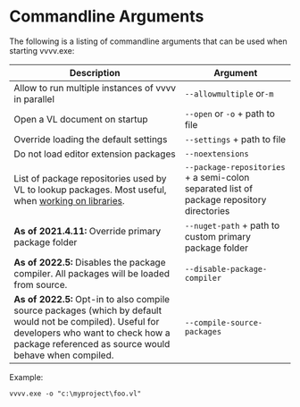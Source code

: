 # Commandline Arguments

The following is a listing of commandline arguments that can be used when starting vvvv.exe:

Description|Argument
-|-
Allow to run multiple instances of vvvv in parallel|`--allowmultiple` or`-m`
Open a VL document on startup|`--open` or `-o` + path to file
Override loading the default settings|`--settings` + path to file
Do not load editor extension packages|`--noextensions`
List of package repositories used by VL to lookup packages. Most useful, when [working on libraries](../extending/contributing.md).|`--package-repositories` + a semi-colon separated list of package repository directories
**As of 2021.4.11:** Override primary package folder | `--nuget-path` + path to custom primary package folder
**As of 2022.5:** Disables the package compiler. All packages will be loaded from source.|`--disable-package-compiler`
**As of 2022.5:** Opt-in to also compile source packages (which by default would not be compiled). Useful for developers who want to check how a package referenced as source would behave when compiled.|`--compile-source-packages`

Example:

    vvvv.exe -o "c:\myproject\foo.vl"
